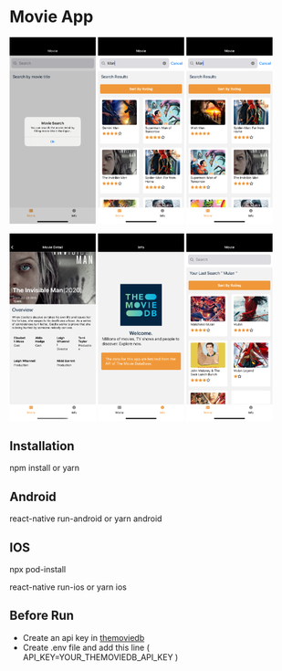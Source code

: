 # Movie App


<p >
  <img width="30%" height="30%" src="https://github.com/jairajdev/movie_app/blob/master/screenshots/1.png" alt="">
  <img width="30%" height="30%" src="https://github.com/jairajdev/movie_app/blob/master/screenshots/2.png" alt="">
  <img width="30%" height="30%" src="https://github.com/jairajdev/movie_app/blob/master/screenshots/3.png" alt="">
</p>

<p >
  <img width="30%" height="30%" src="https://github.com/jairajdev/movie_app/blob/master/screenshots/4.png" alt="">
  <img width="30%" height="30%" src="https://github.com/jairajdev/movie_app/blob/master/screenshots/5.png" alt="">
  <img width="30%" height="30%" src="https://github.com/jairajdev/movie_app/blob/master/screenshots/6.png" alt="">
</p>


## Installation

npm install or yarn

## Android
react-native run-android or yarn android

## IOS
npx pod-install

react-native run-ios or yarn ios

## Before Run
- Create an api key in [themoviedb](http://themoviedb.org)
- Create .env file and add this line ( API_KEY=YOUR_THEMOVIEDB_API_KEY )
